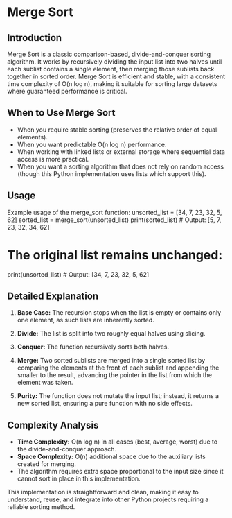 # Merge Sort

## Introduction
Merge Sort is a classic comparison-based, divide-and-conquer sorting algorithm. It works by recursively dividing the input list into two halves until each sublist contains a single element, then merging those sublists back together in sorted order. Merge Sort is efficient and stable, with a consistent time complexity of O(n log n), making it suitable for sorting large datasets where guaranteed performance is critical.

## When to Use Merge Sort
- When you require stable sorting (preserves the relative order of equal elements).
- When you want predictable O(n log n) performance.
- When working with linked lists or external storage where sequential data access is more practical.
- When you want a sorting algorithm that does not rely on random access (though this Python implementation uses lists which support this).

## Usage
Example usage of the merge_sort function:
unsorted_list = [34, 7, 23, 32, 5, 62]
sorted_list = merge_sort(unsorted_list)
print(sorted_list)  # Output: [5, 7, 23, 32, 34, 62]

# The original list remains unchanged:
print(unsorted_list)  # Output: [34, 7, 23, 32, 5, 62]

## Detailed Explanation
1. **Base Case:** The recursion stops when the list is empty or contains only one element, as such lists are inherently sorted.

2. **Divide:** The list is split into two roughly equal halves using slicing.

3. **Conquer:** The function recursively sorts both halves.

4. **Merge:** Two sorted sublists are merged into a single sorted list by comparing the elements at the front of each sublist and appending the smaller to the result, advancing the pointer in the list from which the element was taken.

5. **Purity:** The function does not mutate the input list; instead, it returns a new sorted list, ensuring a pure function with no side effects.

## Complexity Analysis
- **Time Complexity:** O(n log n) in all cases (best, average, worst) due to the divide-and-conquer approach.
- **Space Complexity:** O(n) additional space due to the auxiliary lists created for merging.
- The algorithm requires extra space proportional to the input size since it cannot sort in place in this implementation.

This implementation is straightforward and clean, making it easy to understand, reuse, and integrate into other Python projects requiring a reliable sorting method.